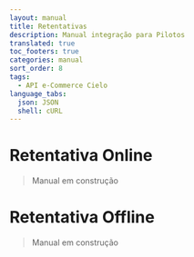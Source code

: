 ```yaml
---
layout: manual
title: Retentativas
description: Manual integração para Pilotos
translated: true
toc_footers: true
categories: manual
sort_order: 8
tags:
  - API e-Commerce Cielo
language_tabs:
  json: JSON
  shell: cURL
---
```


# Retentativa Online

> Manual em construção

# Retentativa Offline

> Manual em construção
